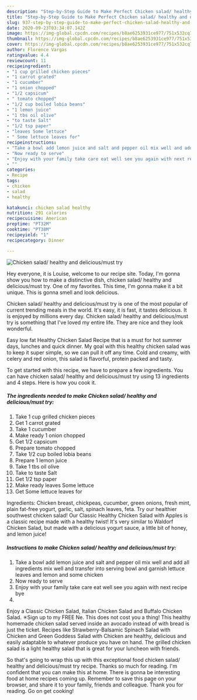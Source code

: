 ```yaml
---
description: "Step-by-Step Guide to Make Perfect Chicken salad/ healthy and delicious/must try"
title: "Step-by-Step Guide to Make Perfect Chicken salad/ healthy and delicious/must try"
slug: 937-step-by-step-guide-to-make-perfect-chicken-salad-healthy-and-delicious-must-try
date: 2020-09-23T03:34:07.142Z
image: https://img-global.cpcdn.com/recipes/b8ae6253931ce977/751x532cq70/chicken-salad-healthy-and-deliciousmust-try-recipe-main-photo.jpg
thumbnail: https://img-global.cpcdn.com/recipes/b8ae6253931ce977/751x532cq70/chicken-salad-healthy-and-deliciousmust-try-recipe-main-photo.jpg
cover: https://img-global.cpcdn.com/recipes/b8ae6253931ce977/751x532cq70/chicken-salad-healthy-and-deliciousmust-try-recipe-main-photo.jpg
author: Florence Vargas
ratingvalue: 4.4
reviewcount: 11
recipeingredient:
- "1 cup grilled chicken pieces"
- "1 carrot grated"
- "1 cucumber"
- "1 onion chopped"
- "1/2 capsicum"
- " tomato chopped"
- "1/2 cup boiled lobia beans"
- "1 lemon juice"
- "1 tbs oil olive"
- "to taste Salt"
- "1/2 tsp paper"
- "leaves Some lettuce"
- " Some lettuce leaves for"
recipeinstructions:
- "Take a bowl add lemon juice and salt and pepper oil mix well and add all ingredients mix well and transfer into serving bowl and garnish lettuce leaves and lemon and some chicken"
- "Now ready to serve"
- "Enjoy with your family take care eat well see you again with next recipe bye"
- ""
categories:
- Recipe
tags:
- chicken
- salad
- healthy

katakunci: chicken salad healthy 
nutrition: 291 calories
recipecuisine: American
preptime: "PT32M"
cooktime: "PT38M"
recipeyield: "1"
recipecategory: Dinner

---
```



![Chicken salad/ healthy and delicious/must try](https://img-global.cpcdn.com/recipes/b8ae6253931ce977/751x532cq70/chicken-salad-healthy-and-deliciousmust-try-recipe-main-photo.jpg)

Hey everyone, it is Louise, welcome to our recipe site. Today, I'm gonna show you how to make a distinctive dish, chicken salad/ healthy and delicious/must try. One of my favorites. This time, I'm gonna make it a bit unique. This is gonna smell and look delicious.

Chicken salad/ healthy and delicious/must try is one of the most popular of current trending meals in the world. It's easy, it is fast, it tastes delicious. It is enjoyed by millions every day. Chicken salad/ healthy and delicious/must try is something that I've loved my entire life. They are nice and they look wonderful.

Easy low fat Healthy Chicken Salad Recipe that is a must for hot summer days, lunches and quick dinner. My goal with this healthy chicken salad was to keep it super simple, so we can pull it off any time. Cold and creamy, with celery and red onion, this salad is flavorful, protein packed and tasty.


To get started with this recipe, we have to prepare a few ingredients. You can have chicken salad/ healthy and delicious/must try using 13 ingredients and 4 steps. Here is how you cook it.

<!--inarticleads1-->

##### The ingredients needed to make Chicken salad/ healthy and delicious/must try:

1. Take 1 cup grilled chicken pieces
1. Get 1 carrot grated
1. Take 1 cucumber
1. Make ready 1 onion chopped
1. Get 1/2 capsicum
1. Prepare  tomato chopped
1. Take 1/2 cup boiled lobia beans
1. Prepare 1 lemon juice
1. Take 1 tbs oil olive
1. Take to taste Salt
1. Get 1/2 tsp paper
1. Make ready leaves Some lettuce
1. Get  Some lettuce leaves for


Ingredients: Chicken breast, chickpeas, cucumber, green onions, fresh mint, plain fat-free yogurt, garlic, salt, spinach leaves, feta. Try our healthier southwest chicken salad! Our Classic Healthy Chicken Salad with Apples is a classic recipe made with a healthy twist! It&#39;s very similar to Waldorf Chicken Salad, but made with a delicious yogurt sauce, a little bit of honey, and lemon juice! 

<!--inarticleads2-->

##### Instructions to make Chicken salad/ healthy and delicious/must try:

1. Take a bowl add lemon juice and salt and pepper oil mix well and add all ingredients mix well and transfer into serving bowl and garnish lettuce leaves and lemon and some chicken
1. Now ready to serve
1. Enjoy with your family take care eat well see you again with next recipe bye
1. 


Enjoy a Classic Chicken Salad, Italian Chicken Salad and Buffalo Chicken Salad. ✳︎Sign up to my FREE Ne. This does not cost you a thing! This healthy homemade chicken salad served inside an avocado instead of with bread is just the ticket. Recipes like Strawberry-Balsamic Spinach Salad with Chicken and Green Goddess Salad with Chicken are healthy, delicious and easily adaptable to whatever produce you have on hand. The grilled chicken salad is a light healthy salad that is great for your luncheon with friends. 

So that's going to wrap this up with this exceptional food chicken salad/ healthy and delicious/must try recipe. Thanks so much for reading. I'm confident that you can make this at home. There is gonna be interesting food at home recipes coming up. Remember to save this page on your browser, and share it to your family, friends and colleague. Thank you for reading. Go on get cooking!

